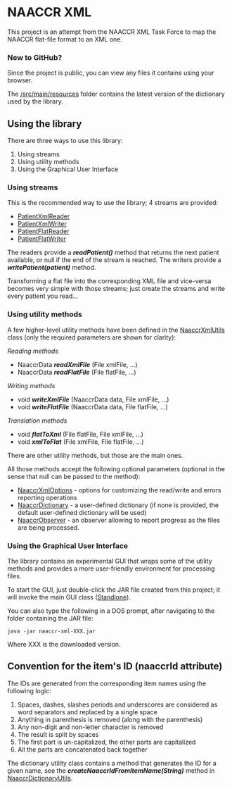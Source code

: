 NAACCR XML
==========

This project is an attempt from the NAACCR XML Task Force to map the NAACCR flat-file format to an XML one.

### New to GitHub?

Since the project is public, you can view any files it contains using your browser.

The [/src/main/resources](https://github.com/depryf/naaccr-xml/tree/master/src/main/resources) folder contains the latest 
version of the dictionary used by the library.

Using the library
-----------------

There are three ways to use this library:

1. Using streams
2. Using utility methods
3. Using the Graphical User Interface

### Using streams
This is the recommended way to use the library; 4 streams are provided:
* [PatientXmlReader](https://github.com/depryf/naaccr-xml/blob/master/src/main/java/org/naaccr/xml/PatientXmlReader.java)
* [PatientXmlWriter](https://github.com/depryf/naaccr-xml/blob/master/src/main/java/org/naaccr/xml/PatientXmlWriter.java)
* [PatientFlatReader](https://github.com/depryf/naaccr-xml/blob/master/src/main/java/org/naaccr/xml/PatientFlatReader.java)
* [PatientFlatWriter](https://github.com/depryf/naaccr-xml/blob/master/src/main/java/org/naaccr/xml/PatientFlatWriter.java)

The readers provide a ***readPatient()*** method that returns the next patient available, or null if the end of the stream is reached.
The writers provide a ***writePatient(patient)*** method.

Transforming a flat file into the corresponding XML file and vice-versa becomes very simple with those streams; just create the streams and write every patient you read...

### Using utility methods
A few higher-level utility methods have been defined in the [NaaccrXmlUtils](https://github.com/depryf/naaccr-xml/blob/master/src/main/java/org/naaccr/xml/NaaccrXmlUtils.java) class (only the required parameters are shown for clarity):

*Reading methods*
* NaaccrData ***readXmlFile*** (File xmlFile, ...)
* NaaccrData ***readFlatFile*** (File flatFile, ...)

*Writing methods*
* void ***writeXmlFile*** (NaaccrData data, File xmlFile, ...)
* void ***writeFlatFile*** (NaaccrData data, File flatFile, ...)

*Translation methods*
* void ***flatToXml*** (File flatFile, File xmlFile, ...)
* void ***xmlToFlat*** (File xmlFile, File flatFile, ...)

There are other utility methods, but those are the main ones.

All those methods accept the following optional parameters (optional in the sense that null can be passed to the method):
* [NaaccrXmlOptions](https://github.com/depryf/naaccr-xml/blob/master/src/main/java/org/naaccr/xml/NaaccrXmlOptions.java) - options for customizing the read/write and errors reporting operations
* [NaaccrDictionary](https://github.com/depryf/naaccr-xml/blob/master/src/main/java/org/naaccr/xml/entity/dictionary/NaaccrDictionary.java) - a user-defined dictionary (if none is provided, the default user-defined dictionary will be used)
* [NaaccrObserver](https://github.com/depryf/naaccr-xml/blob/master/src/main/java/org/naaccr/xml/NaaccrObserver.java) - an observer allowing to report progress as the files are being processed.

### Using the Graphical User Interface

The library contains an experimental GUI that wraps some of the utility methods and provides a more user-friendly environment for processing files.

To start the GUI, just double-click the JAR file created from this project; it will invoke the main GUI class 
([Standlone](https://github.com/depryf/naaccr-xml/blob/master/src/main/java/org/naaccr/xml/gui/Standalone.java)).

You can also type the following in a DOS prompt, after navigating to the folder containing the JAR file:
```
java -jar naaccr-xml-XXX.jar
```
Where XXX is the downloaded version.


Convention for the item's ID (naaccrId attribute)
-------------------------------------------------

The IDs are generated from the corresponding item names using the following logic:

1. Spaces, dashes, slashes periods and underscores are considered as word separators and replaced by a single space
2. Anything in parenthesis is removed (along with the parenthesis)
3. Any non-digit and non-letter character is removed
4. The result is split by spaces
5. The first part is un-capitalized, the other parts are capitalized
6. All the parts are concatenated back together

The dictionary utility class contains a method that generates the ID for a given name, see the ***createNaaccrIdFromItemName(String)*** method in
[NaaccrDictionaryUtils](https://github.com/depryf/naaccr-xml/blob/master/src/main/java/org/naaccr/xml/NaaccrXmlDictionaryUtils.java).